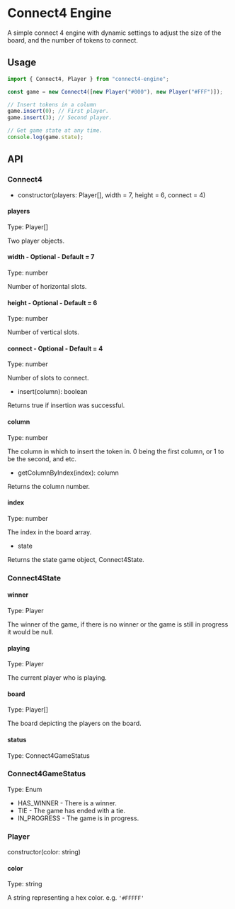 # Connect4 Engine

A simple connect 4 engine with dynamic settings to adjust the size of the board, and the number of tokens to connect.

## Usage

```js
import { Connect4, Player } from "connect4-engine";

const game = new Connect4([new Player("#000"), new Player("#FFF")]);

// Insert tokens in a column
game.insert(0); // First player.
game.insert(3); // Second player.

// Get game state at any time.
console.log(game.state);
```

## API

### Connect4

- constructor(players: Player[], width = 7, height = 6, connect = 4)

#### players

Type: Player[]

Two player objects.

#### width - Optional - Default = 7

Type: number

Number of horizontal slots.

#### height - Optional - Default = 6

Type: number

Number of vertical slots.

#### connect - Optional - Default = 4

Type: number

Number of slots to connect.

- insert(column): boolean

Returns true if insertion was successful.

#### column

Type: number

The column in which to insert the token in. 0 being the first column, or 1 to be the second, and etc.

- getColumnByIndex(index): column

Returns the column number.

#### index

Type: number

The index in the board array.

- state

Returns the state game object, Connect4State.

### Connect4State

#### winner

Type: Player

The winner of the game, if there is no winner or the game is still in progress it would be null.

#### playing

Type: Player

The current player who is playing.

#### board

Type: Player[]

The board depicting the players on the board.

#### status

Type: Connect4GameStatus

### Connect4GameStatus

Type: Enum

- HAS_WINNER - There is a winner.
- TIE - The game has ended with a tie.
- IN_PROGRESS - The game is in progress.

### Player

constructor(color: string)

#### color

Type: string

A string representing a hex color. e.g. `'#FFFFF'`
